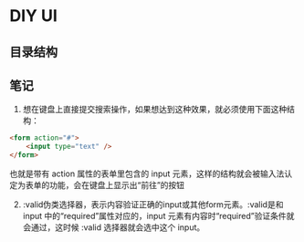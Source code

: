 <!--
 * @Date: 2020-04-18 12:19:43
 * @LastEditors: wuzhe
 * @LastEditTime: 2020-04-19 17:20:43
 * @FilePath: c:\workspace\repository-everyday\wz-ui\README.MD
 * @Description: 
 -->
# DIY UI
## 目录结构
## 笔记
1. 想在键盘上直接提交搜索操作，如果想达到这种效果，就必须使用下面这种结构：    
```html
<form action="#">
    <input type="text" />
</form>
```
也就是带有 action 属性的表单里包含的 input 元素，这样的结构就会被输入法认定为表单的功能，会在键盘上显示出“前往”的按钮    

2. :valid伪类选择器，表示内容验证正确的input或其他form元素。:valid是和 input 中的“required”属性对应的，input 元素有内容时“required”验证条件就会通过，这时候 :valid 选择器就会选中这个 input。
